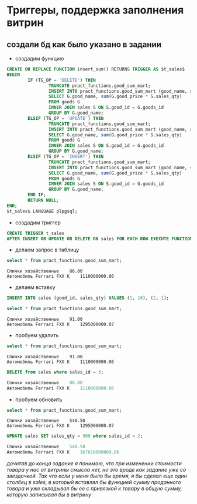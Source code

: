 # Триггеры, поддержка заполнения витрин
## создали бд как было указано в задании

* создадим функцию

```sql
CREATE OR REPLACE FUNCTION insert_sum() RETURNS TRIGGER AS $t_sales$
BEGIN
        IF (TG_OP = 'DELETE') THEN
				TRUNCATE pract_functions.good_sum_mart;
				INSERT INTO pract_functions.good_sum_mart (good_name, sum_sale)
				SELECT G.good_name, sum(G.good_price * S.sales_qty)
				FROM goods G
				INNER JOIN sales S ON S.good_id = G.goods_id
				GROUP BY G.good_name;
        ELSIF (TG_OP = 'UPDATE') THEN
				TRUNCATE pract_functions.good_sum_mart;
				INSERT INTO pract_functions.good_sum_mart (good_name, sum_sale)
				SELECT G.good_name, sum(G.good_price * S.sales_qty)
				FROM goods G
				INNER JOIN sales S ON S.good_id = G.goods_id
				GROUP BY G.good_name;
        ELSIF (TG_OP = 'INSERT') THEN
				TRUNCATE pract_functions.good_sum_mart;
				INSERT INTO pract_functions.good_sum_mart (good_name, sum_sale)
				SELECT G.good_name, sum(G.good_price * S.sales_qty)
				FROM goods G
				INNER JOIN sales S ON S.good_id = G.goods_id
				GROUP BY G.good_name;
        END IF;
        RETURN NULL;
END;
$t_sales$ LANGUAGE plpgsql;
```
* создадим триггер

```sql
CREATE TRIGGER t_sales
AFTER INSERT OR UPDATE OR DELETE ON sales FOR EACH ROW EXECUTE FUNCTION insert_sum();
```
* делаем запрос в таблицу

```sql
select * from pract_functions.good_sum_mart;
```
```console
Спички хозайственные	86.00
Автомобиль Ferrari FXX K	1110000000.06
```
* делаем вставку

```sql
INSERT INTO sales (good_id, sales_qty) VALUES (1, 10), (2, 1);
```
```sql
select * from pract_functions.good_sum_mart;
```
```console
Спички хозайственные	91.00
Автомобиль Ferrari FXX K	1295000000.07
```
* пробуем удалить

```sql
select * from pract_functions.good_sum_mart;
```
```console
Спички хозайственные	91.00
Автомобиль Ferrari FXX K	1110000000.06
```
```sql
DELETE from sales where sales_id = 3;
```
```sql
Спички хозайственные	86.00
Автомобиль Ferrari FXX K	1110000000.06
```
* пробуем обновить

```sql
select * from pract_functions.good_sum_mart;
```
```console
Спички хозайственные	540.50
Автомобиль Ferrari FXX K	1295000000.07
```
```sql
UPDATE sales SET sales_qty = 900 where sales_id = 2;
```
```sql
Спички хозайственные	540.50
Автомобиль Ferrari FXX K	167610000009.06
```
*дочитав до конца задание я понимаю, что при изменении стоимости товара у нас от витрины смысла нет, но это вроде как задание уже со звездочкой. Так что если у меня было бы время, я бы сделал еще один столбец в sales, в который вставлял бы функцией сумму проданного товара и уже складывал бы ее с привязкой к товару в общую сумму, которую записывал бы в витрину*
